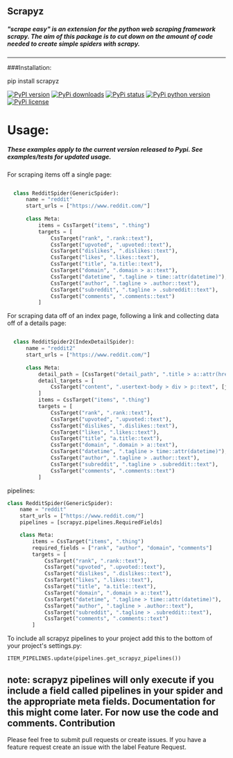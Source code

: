 
## Scrapyz
##### "scrape easy" is an extension for the python web scraping framework scrapy. The aim of this package is to cut down on the amount of code needed to create simple spiders with scrapy.
---
###Installation:

pip install scrapyz

[![PyPI version](https://img.shields.io/pypi/v/scrapyz.svg)](https://img.shields.io/pypi/v/scrapyz.svg)
[![PyPi downloads](https://img.shields.io/pypi/dm/scrapyz.svg)](https://img.shields.io/pypi/dm/scrapyz.svg)
[![PyPi status](https://img.shields.io/pypi/status/scrapyz.svg)](https://img.shields.io/pypi/status/scrapyz.svg)
[![PyPi python version](https://img.shields.io/pypi/pyversions/scrapyz.svg)](https://img.shields.io/pypi/pyversions/scrapyz.svg)
[![PyPi license](https://img.shields.io/pypi/l/scrapyz.svg)](https://img.shields.io/pypi/l/scrapyz.svg)
# Usage:
##### These examples apply to the current version released to Pypi. See examples/tests for updated usage.
For scraping items off a single page:
```python

  class RedditSpider(GenericSpider):
      name = "reddit"
      start_urls = ["https://www.reddit.com/"]
  
      class Meta:
          items = CssTarget("items", ".thing")
          targets = [
              CssTarget("rank", ".rank::text"),
              CssTarget("upvoted", ".upvoted::text"),
              CssTarget("dislikes", ".dislikes::text"),
              CssTarget("likes", ".likes::text"),
              CssTarget("title", "a.title::text"),
              CssTarget("domain", ".domain > a::text"),
              CssTarget("datetime", ".tagline > time::attr(datetime)"),
              CssTarget("author", ".tagline > .author::text"),
              CssTarget("subreddit", ".tagline > .subreddit::text"),
              CssTarget("comments", ".comments::text")
          ]
```

For scraping data off of an index page, following a link and collecting data off of a details page:  
```python

  class RedditSpider2(IndexDetailSpider):
      name = "reddit2"
      start_urls = ["https://www.reddit.com/"]
  
      class Meta:
          detail_path = [CssTarget("detail_path", ".title > a::attr(href)", [absolute_url])]
          detail_targets = [
              CssTarget("content", ".usertext-body > div > p::text", [join]),
          ]
          items = CssTarget("items", ".thing")
          targets = [
              CssTarget("rank", ".rank::text"),
              CssTarget("upvoted", ".upvoted::text"),
              CssTarget("dislikes", ".dislikes::text"),
              CssTarget("likes", ".likes::text"),
              CssTarget("title", "a.title::text"),
              CssTarget("domain", ".domain > a::text"),
              CssTarget("datetime", ".tagline > time::attr(datetime)"),
              CssTarget("author", ".tagline > .author::text"),
              CssTarget("subreddit", ".tagline > .subreddit::text"),
              CssTarget("comments", ".comments::text")
          ]
```

pipelines:
```python
class RedditSpider(GenericSpider):
    name = "reddit"
    start_urls = ["https://www.reddit.com/"]
    pipelines = [scrapyz.pipelines.RequiredFields]

    class Meta:
        items = CssTarget("items", ".thing")
        required_fields = ["rank", "author", "domain", "comments"]
        targets = [
            CssTarget("rank", ".rank::text"),
            CssTarget("upvoted", ".upvoted::text"),
            CssTarget("dislikes", ".dislikes::text"),
            CssTarget("likes", ".likes::text"),
            CssTarget("title", "a.title::text"),
            CssTarget("domain", ".domain > a::text"),
            CssTarget("datetime", ".tagline > time::attr(datetime)"),
            CssTarget("author", ".tagline > .author::text"),
            CssTarget("subreddit", ".tagline > .subreddit::text"),
            CssTarget("comments", ".comments::text")
        ]
```
To include all scrapyz pipelines to your project add this to the bottom of your project's settings.py:
```
ITEM_PIPELINES.update(pipelines.get_scrapyz_pipelines())
```
note: scrapyz pipelines will only execute if you include a field called pipelines in your spider and the appropriate meta fields. Documentation for this might come later. For now use the code and comments.
Contribution
-----------
Please feel free to submit pull requests or create issues. If you have a feature request create an issue with the label Feature Request.
